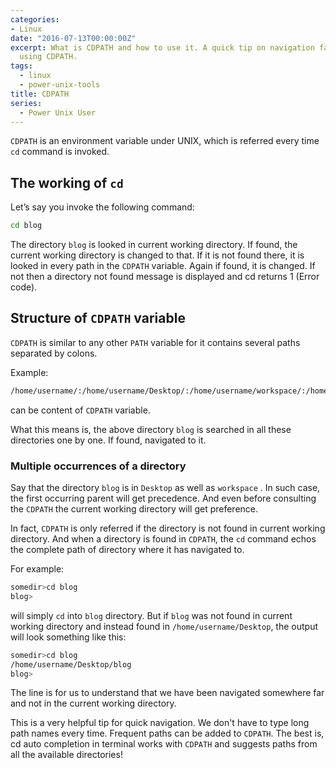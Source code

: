 ```yaml
---
categories:
- Linux
date: "2016-07-13T00:00:00Z"
excerpt: What is CDPATH and how to use it. A quick tip on navigation faster with cd
  using CDPATH.
tags:
  - linux
  - power-unix-tools
title: CDPATH
series:
  - Power Unix User
---
```


`CDPATH` is an environment variable under UNIX, which is referred every time `cd` command is invoked.

## The working of `cd`
Let’s say you invoke the following command:
```bash
cd blog
```
The directory `blog` is looked in current working directory. If found, the current working directory is changed to that. If it is not found there, it is looked in every path in the `CDPATH` variable. Again if found, it is changed. If not then a directory not found message is displayed and cd returns 1 (Error code).

## Structure of `CDPATH` variable
`CDPATH` is similar to any other `PATH` variable for it contains several paths separated by colons.

Example:
```bash
/home/username/:/home/username/Desktop/:/home/username/workspace/:/home/username/toolkit/
```
can be content of `CDPATH` variable.

What this means is, the above directory `blog` is searched in all these directories one by one. If found, navigated to it.

### Multiple occurrences of a directory
Say that the directory `blog` is in `Desktop` as well as `workspace` . In such case, the first occurring parent will get precedence. And even before consulting the `CDPATH` the current working directory will get preference.

In fact, `CDPATH` is only referred if the directory is not found in current working directory. And when a directory is found in `CDPATH`, the `cd` command echos the complete path of directory where it has navigated to.

For example:

```bash
somedir>cd blog
blog>
```
will simply `cd` into `blog` directory. But if `blog` was not found in current working directory and instead found in `/home/username/Desktop`, the output will look something like this:

```bash
somedir>cd blog
/home/username/Desktop/blog
blog>
```
The line is for us to understand that we have been navigated somewhere far and not in the current working directory.

This is a very helpful tip for quick navigation. We don't have to type long path names every time. Frequent paths can be added to `CDPATH`. The best is, cd auto completion in terminal works with `CDPATH` and suggests paths from all the available directories!
